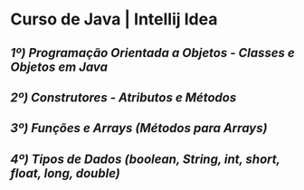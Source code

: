 # Curso de Java | Intellij Idea

## ***1º) Programação Orientada a Objetos - Classes e Objetos em Java***
## ***2º) Construtores - Atributos e Métodos***
## ***3º) Funções e Arrays (Métodos para Arrays)***
## ***4º) Tipos de Dados (boolean, String, int, short, float, long, double)***
